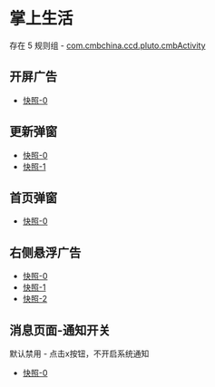 # 掌上生活

存在 5 规则组 - [com.cmbchina.ccd.pluto.cmbActivity](/src/apps/com.cmbchina.ccd.pluto.cmbActivity.ts)

## 开屏广告

- [快照-0](https://i.gkd.li/import/import/12647186)

## 更新弹窗

- [快照-0](https://i.gkd.li/import/import/12647025)
- [快照-1](https://i.gkd.li/import/12727203)

## 首页弹窗

- [快照-0](https://i.gkd.li/import/import/12647000)

## 右侧悬浮广告

- [快照-0](https://i.gkd.li/import/import/12647039)
- [快照-1](https://i.gkd.li/import/import/12647052)
- [快照-2](https://i.gkd.li/import/import/12647127)

## 消息页面-通知开关

默认禁用 - 点击x按钮，不开启系统通知

- [快照-0](https://i.gkd.li/import/import/12647068)
